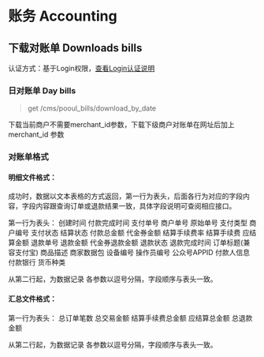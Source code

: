 # 账务 Accounting

## 下载对账单 Downloads bills

认证方式：基于Login权限，[查看Login认证说明](#login)

### 日对账单 Day bills

> get /cms/pooul_bills/download_by_date

下载当前商户不需要merchant_id参数，下载下级商户对账单在网址后加上 merchant_id 参数

### 对账单格式

#### 明细文件格式：
成功时，数据以文本表格的方式返回，第一行为表头，后面各行为对应的字段内容，字段内容跟查询订单或退款结果一致，具体字段说明可查阅相应接口。

第一行为表头：
创建时间 付款完成时间 支付单号 商户单号 原始单号 支付类型 商户编号 支付状态 结算状态 付款总金额 代金券金额 结算手续费率 结算手续费 应结算金额 退款单号 退款金额 代金券退款金额 退款状态 退款完成时间 订单标题(兼容支付宝) 商品描述 商家数据包 设备编号 操作员编号 公众号APPID 付款人信息 付款银行 货币种类

从第二行起，为数据记录
各参数以逗号分隔，字段顺序与表头一致。

#### 汇总文件格式：
第一行为表头：
总订单笔数 总交易金额 结算手续费总金额 应结算总金额 总退款金额

从第二行起，为数据记录
各参数以逗号分隔，字段顺序与表头一致。